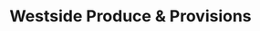 ---
title: "Westside Produce & Provisions"
url: /norfolk/westside-produce-und-provisions/
shop: Gemüse & Obst
---